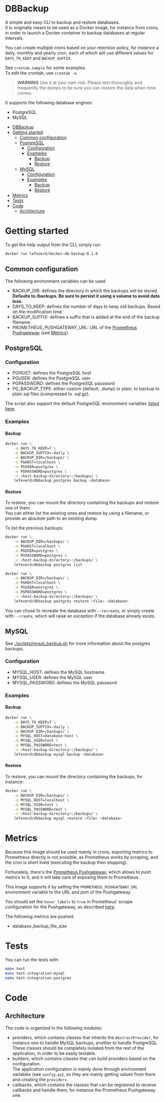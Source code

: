 # DBBackup

A simple and easy CLI to backup and restore databases.  
It is originally meant to be used as a Docker image, for instance
from crons, in order to launch a Docker container to backup databases at regular intervals.

You can create multiple crons based on your retention policy, for instance a daily, monthly and yearly cron,
each of which will use different values for `DAYS_TO_KEEP` and `BACKUP_SUFFIX`.

See `crontab.sample` for some examples.  
To edit the crontab, use `crontab -e`.

>**WARNING** Use it at your own risk. Please test thoroughly and frequently the dumps to be sure
you can restore the data when time comes.

It supports the following database engines:

- PostgreSQL
- MySQL

<!-- TOC -->

- [DBBackup](#dbbackup)
- [Getting started](#getting-started)
    - [Common configuration](#common-configuration)
    - [PostgreSQL](#postgresql)
        - [Configuration](#configuration)
        - [Examples](#examples)
            - [Backup](#backup)
            - [Restore](#restore)
    - [MySQL](#mysql)
        - [Configuration](#configuration-1)
        - [Examples](#examples-1)
            - [Backup](#backup-1)
            - [Restore](#restore-1)
- [Metrics](#metrics)
- [Tests](#tests)
- [Code](#code)
    - [Architecture](#architecture)

<!-- /TOC -->

# Getting started

To get the help output from the CLI, simply run:

```bash
docker run lefeverd/docker-db-backup:0.1.0
```

## Common configuration

The following environment variables can be used:

- BACKUP_DIR: defines the directory in which the backups will be stored.
**Defaults to /backups. Be sure to persist it using a volume to avoid data loss.**
- DAYS_TO_KEEP: defines the number of days to keep old backups. Based on the modification time.
- BACKUP_SUFFIX: defines a suffix that is added at the end of the backup filename.
- PROMETHEUS_PUSHGATEWAY_URL: URL of the [Prometheus Pushgateway](https://github.com/prometheus/pushgateway) (see [Metrics](#metrics))

## PostgreSQL

### Configuration

- PGHOST: defines the PostgreSQL host
- PGUSER: defines the PostgreSQL user
- PGPASSWORD: defines the PostgreSQL password
- PG_BACKUP_TYPE: either custom (default, .dump) or plain, to backup to plain sql files (compressed to .sql.gz).

The script also support the default PostgreSQL environment variables [listed here](https://www.postgresql.org/docs/9.3/static/libpq-envars.html).

### Examples

#### Backup

```bash
docker run \
    -e DAYS_TO_KEEP=7 \
    -e BACKUP_SUFFIX=-daily \
    -e BACKUP_DIR=/backups/ \
    -e PGHOST=localhost \
    -e PGUSER=postgres \
    -e PGPASSWORD=postgres \
    -v <host-backup-directory>:/backups/ \
    lefeverd/dbbackup postgres backup <database>
```

#### Restore

To restore, you can mount the directory containing the backups and restore one of them.  
You can either list the existing ones and restore by using a filename, or provide an absolute
path to an existing dump.

To list the previous backups:

```bash
docker run \
    -e BACKUP_DIR=/backups/ \
    -e PGHOST=localhost \
    -e PGUSER=postgres \
    -e PGPASSWORD=postgres \
    -v <host-backup-directory>:/backups/ \
    lefeverd/dbbackup postgres list
```


```bash
docker run \
    -e BACKUP_DIR=/backups/ \
    -e PGHOST=localhost \
    -e PGUSER=postgres \
    -e PGPASSWORD=postgres \
    -v <host-backup-directory>:/backups/ \
    lefeverd/dbbackup postgres restore <file> <database>
```

You can chose to recreate the database with `--recreate`, or simply create with `--create`,
which will raise an exception if the database already exists.

## MySQL

See [./scripts/mysql_backup.sh](./scripts/mysql_backup.sh) for more information about
the postgres backups.

### Configuration

- MYSQL_HOST: defines the MySQL hostname
- MYSQL_USER: defines the MySQL user
- MYSQL_PASSWORD: defines the MySQL password

### Examples

#### Backup

```bash
docker run \
    -e DAYS_TO_KEEP=7 \
    -e BACKUP_SUFFIX=-daily \
    -e BACKUP_DIR=/backups/ \
    -e MYSQL_HOST=database-host \
    -e MYSQL_USER=test \
    -e MYSQL_PASSWORD=test \
    -v <host-backup-directory>:/backups/ \
    lefeverd/dbbackup mysql backup <database>
```

#### Restore

To restore, you can mount the directory containing the backups, for instance:

```bash
docker run \
    -e BACKUP_DIR=/backups/ \
    -e MYSQL_HOST=localhost \
    -e MYSQL_USER=test \
    -e MYSQL_PASSWORD=test \
    -v <host-backup-directory>:/backups/ \
    lefeverd/dbbackup mysql restore <file> <database>
```

# Metrics

Because this image should be used mainly in crons, exporting metrics to Prometheus directly is
not possible, as Prometheus works by scraping, and the cron is short lived
(executing the backup then stopping).

Fortunately, there's the [Prometheus Pushgateway](https://github.com/prometheus/pushgateway), which
allows to push metrics to it, and it will take care of exposing them to Prometheus.

This image supports it by setting the `PROMETHEUS_PUSHGATEWAY_URL` environment variable to the URL and port of the Pushgateway.

You should set the `honor_labels` to `true` in Prometheus' scrape configuration for the Pushgateway,
as described [here](https://github.com/prometheus/pushgateway#about-the-job-and-instance-labels).

The following metrics are pushed:

- database_backup_file_size

# Tests

You can run the tests with:

```bash
make test
make test-integration-mysql
make test-integration-postgres
```

# Code

## Architecture

The code is organized in the following modules:

- providers, which contains classes that inherits the `AbstractProvider`, for instance
one to handle MySQL backups, another to handle PostgreSQL.  
These classes should be completely isolated from the rest of the application, in order
to be easily testable.
- builders, which contains classes that can build providers based on the configuration.  
The application configuration is mainly done through environment variables (see `config.py`),
so they are mainly getting values from there and creating the `providers`.
- callbacks, which contains the classes that can be registered to receive callbacks and
handle them, for instance the Prometheus Pushgateway one.
